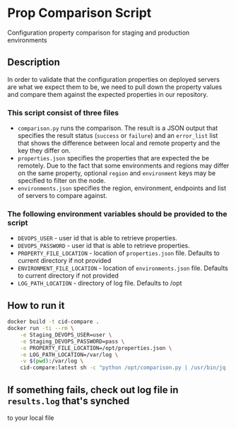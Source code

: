 # Prop Comparison Script

Configuration property comparison for staging and production environments

## Description

In order to validate that the configuration properties on deployed servers are
what we expect them to be, we need to pull down the property values and
compare them against the expected properties in our repository.

### This script consist of three files

* `comparison.py` runs the comparison.  The result is a JSON output that
  specifies the result status (`success` or `failure`) and an `error_list`
  list that shows the difference between local and remote property and the key
  they differ on.
* `properties.json` specifies the properties that are expected the be remotely.
  Due to the fact that some environments and regions may differ on the same
  property, optional `region` and `environment` keys may be specified to
  filter on the node.
* `environments.json` specifies the region, environment, endpoints and list
  of servers to compare against.

### The following environment variables should be provided to the script

* `DEVOPS_USER` - user id that is able to retrieve properties.
* `DEVOPS_PASSWORD` - user id that is able to retrieve properties.
* `PROPERTY_FILE_LOCATION` - location of `properties.json` file.  Defaults to
  current directory if not provided
* `ENVIRONMENT_FILE_LOCATION` - location of `environments.json` file.
  Defaults to current directory if not provided
* `LOG_PATH_LOCATION` - directory of log file.  Defaults to /opt

## How to run it

```bash
docker build -t cid-compare .
docker run -ti --rm \
    -e Staging_DEVOPS_USER=user \
    -e Staging_DEVOPS_PASSWORD=pass \
    -e PROPERTY_FILE_LOCATION=/opt/properties.json \
    -e LOG_PATH_LOCATION=/var/log \
    -v $(pwd):/var/log \
    cid-compare:latest sh -c "python /opt/comparison.py | /usr/bin/jq ."
```

## If something fails, check out log file in `results.log` that's synched
to your local file

